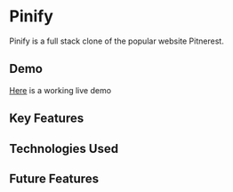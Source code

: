 # Pinify
Pinify is a full stack clone of the popular website Pitnerest.

## Demo
[Here](https://pinify-app.herokuapp.com) is a working live demo

## Key Features


## Technologies Used

## Future Features
